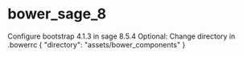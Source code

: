# bower_sage_8
Configure bootstrap 4.1.3 in sage 8.5.4
Optional:
Change directory in .bowerrc
{ "directory": "assets/bower_components" }
